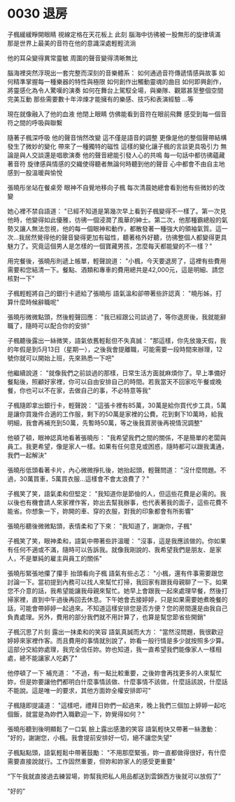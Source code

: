 # 0030 退房

子楓緩緩睜開眼睛
視線定格在天花板上
此刻
腦海中彷彿被一股無形的旋律填滿
那是世界上最美的音符在他的意識深處輕輕流淌

他的耳朵變得異常靈敏
周圍的聲音變得清晰無比

腦海裡突然浮現出一套完整而深刻的音樂體系：
如何通過音符傳遞情感與故事
如何精準掌握每一種樂器的特性與極限
如何創作出觸動靈魂的曲目
如何即興創作，將靈感化為令人驚嘆的演奏
如何在舞台上駕馭全場，與樂隊、觀眾甚至整個空間完美互動
那些需要數十年淬煉才能擁有的樂感、技巧和表演經驗
...等

現在就像融入了他的血液
他閉上眼睛
仿佛能看到音符在眼前飛舞
感受到每一個音符之間的呼吸與聯繫

隨著子楓深呼吸
他的聲音悄然改變
這不僅是語音的調整
更像是他的整個聲帶結構發生了微妙的變化
帶來了一種獨特的磁性
這樣的變化讓子楓的言談更具吸引力
無論是與人交談還是唱歌演奏
他的聲音總能引發人心的共鳴
每一句話中都彷彿蘊藏著音符
旋律感與情感的交織使得聽者無論何時聽到他的聲音
心中都會不由自主地感到一股溫暖與愉悅

張曉彤坐站在餐桌旁
眼神不自覺地移向子楓
每次清晨她總會看到他有些微妙的改變

她心裡不禁自語道：
"已經不知道是第幾次早上看到子楓變得不一樣了。第一次見他時，他變得如此優雅，彷彿一個浸潤了風華的紳士。第二次，他那種霸總般的氣勢又讓人無法忽視，他的每一個眼神和動作，都散發著一種強大的領袖氣質。這一次...我居然覺得他的聲音變得更加有磁性，聽著格外好聽，彷彿整個人都變得更具魅力了。究竟這個男人是怎樣的一個寶藏男孩，怎麼每天都能變的不一樣？"

用完餐後，張曉彤則遞上帳單，輕聲說道：
"小楓，今天要退房了，這裡有些費用需要和您結清一下。餐點、酒類和專車的費用總共是42,000元，這是明細、請您核對一下"

子楓輕輕將自己的銀行卡遞給了張曉彤
語氣溫和卻帶著些許認真：
"曉彤姊，打算什麼時候辭職呢"

張曉彤微微點頭，然後輕聲回應：
"我已經跟公司談過了，等你退房後，我就能辭職了，隨時可以配合你的安排"

子楓聽後露出一絲微笑，語氣依舊輕鬆但不失真誠：
"那這樣，你先放幾天假，我的年假是到5月13日（星期一），之後我會提離職，可能需要一段時間來辦理，12號你就可以開始上班，先來熟悉一下吧"

他繼續說道：
"就像我們之前談過的那樣，日常生活方面就麻煩你了。早上準備好餐點後，照顧好家裡，你可以自由安排自己的時間。若我當天不回家吃午餐或晚餐，你也可以不在家，去做自己的事，不必特意等我"

子楓隨即拿出銀行卡，輕聲說：
"這張卡裡有85萬，30萬是給你買代步工具，5萬是讓你買幾件合適的工作服，剩下的50萬是家裡的公費。花到剩下10萬時，給我明細，我會再補充到50萬，先暫時50萬，等之後我買房後再視情況調整"

他頓了頓，眼神認真地看著張曉彤：
"我希望我們之間的關係，不是簡單的老闆與員工。我更希望，像是家人一樣。如果有任何意見或困惑，隨時都可以跟我溝通，我們一起解決"

張曉彤低頭看著卡片，內心微微掙扎後，她抬起頭，輕聲問道：
"沒什麼問題。不過，30萬買車，5萬買衣服...這樣會不會太浪費了？"

子楓笑了笑，語氣柔和但堅定：
"我知道你是節儉的人，但這些花費是必需的。我以後也有機會請人來家裡作客，妳出去幫我辦事，也代表著我的面子，這些花費不能省。你想象一下，妳開的車、穿的衣服，對我的印象都會有所影響"

張曉彤聽後微微點頭，表情柔和了下來：
"我知道了，謝謝你，子楓"

子楓笑了笑，眼神柔和，語氣中帶著些許溫暖：
"沒事，這是我應該做的。你如果有任何不適或不滿，隨時可以告訴我。就像我剛說的、我希望我們是朋友、是家人，不是單純的雇主與員工的關係"

張曉彤緊張地攥了攥手
抬頭看向子楓
語氣有些忐忑：
"小楓，還有件事需要跟您討論一下。當初提到內務可以找人來幫忙打掃，我回家有跟我母親聊了一下。如果您不介意的話，我希望能讓我母親來幫忙。她早上會跟我一起來處理早餐，然後打掃家裡，直到中午過後再回去休息。下午她會去接婷婷，只是如果需要她煮晚餐的話，可能會帶婷婷一起過來。不知道這樣安排您是否方便？您的房間還是由我自己負責處理。另外，費用的部分我們就不用計算了，也算是幫您節省些開銷"

子楓沉思了片刻
露出一抹柔和的笑容
語氣真誠而大方：
"當然沒問題，我很歡迎婷婷來家裡作客。而且費用的事情就別說了，妳看一般行情是多少就按照多少算。這部分交給妳處理，我完全信任妳。妳也知道，我一直希望我們能像家人一樣相處，總不能讓家人吃虧了"

他停頓了一下
補充道：
"不過，有一點比較重要，之後妳會再找更多的人來幫忙妳，但是妳要讓他們都明白什麼事情該做、什麼事情不該做，什麼話該說，什麼話不能說。這是唯一的要求，其他方面妳全權安排即可"

子楓隨即提議道：
"這樣吧，禮拜日妳們一起過來，晚上我們三個加上婷婷一起吃個飯，就當是為妳們入職歡迎一下，妳覺得如何？"

張曉彤聽到後明顯鬆了一口氣
臉上露出感激的笑容
語氣輕快又帶著一絲激動：
"好的，謝謝您，小楓。我會提前安排好一切，絕不讓您失望"

子楓點點頭，語氣輕鬆中帶著鼓勵：
"不用那麼緊張，妳一直都做得很好，有什麼需要直接說就行。工作固然重要，但妳和妳家人的感受更重要"

“下午我就直接過去練習場，妳幫我把私人用品都送到雲錦西方後就可以放假了”

"好的”